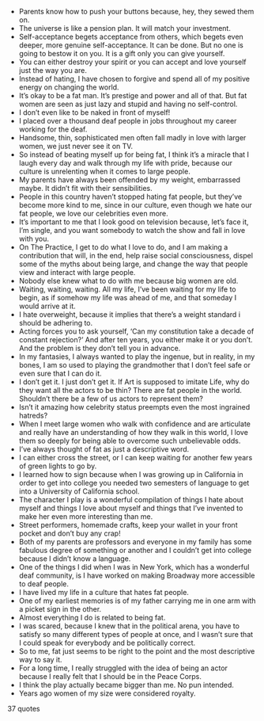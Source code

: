  - Parents know how to push your buttons because, hey, they sewed them on.
 - The universe is like a pension plan. It will match your investment.
 - Self-acceptance begets acceptance from others, which begets even deeper, more genuine self-acceptance. It can be done. But no one is going to bestow it on you. It is a gift only you can give yourself.
 - You can either destroy your spirit or you can accept and love yourself just the way you are.
 - Instead of hating, I have chosen to forgive and spend all of my positive energy on changing the world.
 - It’s okay to be a fat man. It’s prestige and power and all of that. But fat women are seen as just lazy and stupid and having no self-control.
 - I don’t even like to be naked in front of myself!
 - I placed over a thousand deaf people in jobs throughout my career working for the deaf.
 - Handsome, thin, sophisticated men often fall madly in love with larger women, we just never see it on TV.
 - So instead of beating myself up for being fat, I think it’s a miracle that I laugh every day and walk through my life with pride, because our culture is unrelenting when it comes to large people.
 - My parents have always been offended by my weight, embarrassed maybe. It didn’t fit with their sensibilities.
 - People in this country haven’t stopped hating fat people, but they’ve become more kind to me, since in our culture, even though we hate our fat people, we love our celebrities even more.
 - It’s important to me that I look good on television because, let’s face it, I’m single, and you want somebody to watch the show and fall in love with you.
 - On The Practice, I get to do what I love to do, and I am making a contribution that will, in the end, help raise social consciousness, dispel some of the myths about being large, and change the way that people view and interact with large people.
 - Nobody else knew what to do with me because big women are old.
 - Waiting, waiting, waiting. All my life, I’ve been waiting for my life to begin, as if somehow my life was ahead of me, and that someday I would arrive at it.
 - I hate overweight, because it implies that there’s a weight standard i should be adhering to.
 - Acting forces you to ask yourself, ‘Can my constitution take a decade of constant rejection?’ And after ten years, you either make it or you don’t. And the problem is they don’t tell you in advance.
 - In my fantasies, I always wanted to play the ingenue, but in reality, in my bones, I am so used to playing the grandmother that I don’t feel safe or even sure that I can do it.
 - I don’t get it. I just don’t get it. If Art is supposed to imitate Life, why do they want all the actors to be thin? There are fat people in the world. Shouldn’t there be a few of us actors to represent them?
 - Isn’t it amazing how celebrity status preempts even the most ingrained hatreds?
 - When I meet large women who walk with confidence and are articulate and really have an understanding of how they walk in this world, I love them so deeply for being able to overcome such unbelievable odds.
 - I’ve always thought of fat as just a descriptive word.
 - I can either cross the street, or I can keep waiting for another few years of green lights to go by.
 - I learned how to sign because when I was growing up in California in order to get into college you needed two semesters of language to get into a University of California school.
 - The character I play is a wonderful compilation of things I hate about myself and things I love about myself and things that I’ve invented to make her even more interesting than me.
 - Street performers, homemade crafts, keep your wallet in your front pocket and don’t buy any crap!
 - Both of my parents are professors and everyone in my family has some fabulous degree of something or another and I couldn’t get into college because I didn’t know a language.
 - One of the things I did when I was in New York, which has a wonderful deaf community, is I have worked on making Broadway more accessible to deaf people.
 - I have lived my life in a culture that hates fat people.
 - One of my earliest memories is of my father carrying me in one arm with a picket sign in the other.
 - Almost everything I do is related to being fat.
 - I was scared, because I knew that in the political arena, you have to satisfy so many different types of people at once, and I wasn’t sure that I could speak for everybody and be politically correct.
 - So to me, fat just seems to be right to the point and the most descriptive way to say it.
 - For a long time, I really struggled with the idea of being an actor because I really felt that I should be in the Peace Corps.
 - I think the play actually became bigger than me. No pun intended.
 - Years ago women of my size were considered royalty.

37 quotes